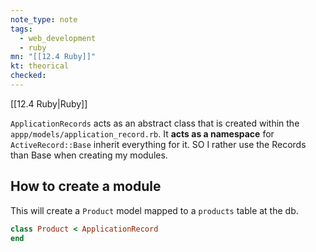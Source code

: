 ```yaml
---
note_type: note
tags:
  - web_development
  - ruby
mn: "[[12.4 Ruby]]"
kt: theorical
checked: 
---
```

[[12.4 Ruby|Ruby]]


`ApplicationRecords` acts as an abstract class that is created within the `appp/models/application_record.rb`. It **acts as a namespace** for `ActiveRecord::Base` inherit everything for it. SO I rather use the Records than Base when creating my modules. 

## How to create a module
This will create a `Product` model mapped to a `products` table at the db. 
```ruby
class Product < ApplicationRecord
end
```

